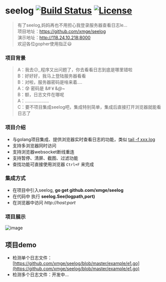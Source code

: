 # seelog [![Build Status](https://travis-ci.org/xmge/seelog.svg?branch=master)](https://travis-ci.org/xmge/seelog) [![License](https://img.shields.io/badge/license-MIT-brightgreen.svg)](https://github.com/xmge/seelog/blob/master/LICENSE)


> 有了seelog,妈妈再也不用担心我登录服务器查看日志le...   
项目地址：https://github.com/xmge/seelog    
演示地址：http://118.24.10.218:8000   
欢迎各位gopher使用指正:smiley: 

### 项目背景
> A：我去:confused:,,程序又出问题了，你去看看日志到底是哪里错啦  
  B：好好好，我马上登陆服务器看看    
  B：对啦，服务器密码是啥来着....    
  A：:cold_sweat: 密码是 &#￥&*@*~    
  B：额，日志文件在哪呢    
  A：...................    
  C：要不项目集成seelog吧，集成特别简单，集成后直接打开浏览器就能看日志了

### 项目介绍
* 与golang项目集成、提供浏览器实时查看日志的功能，类似 [tail -f xxx.log](https://www.cnblogs.com/fps2tao/p/7698224.html)
* 支持多浏览器同时访问
* 支持浏览器websocket断线重连
* 支持暂停、清屏、截图、过滤功能
* 查找功能可直接使用浏览器 `Ctrl+F` 来完成

### 集成方式
* 在项目中引入seelog, **go get github.com/xmge/seelog**
* 在代码中 执行 **seelog.See(logpath,port)**
* 在浏览器中访问 *http://host:port*

### 项目展示
![image](https://github.com/xmge/seelog/blob/master/demo.gif)

## 项目demo
* 检测单个日志文件：[https://github.com/xmge/seelog/blob/master/example/e1.go](https://github.com/xmge/seelog/blob/master/example/e1.go)
* 检测多个日志文件：开发中...
